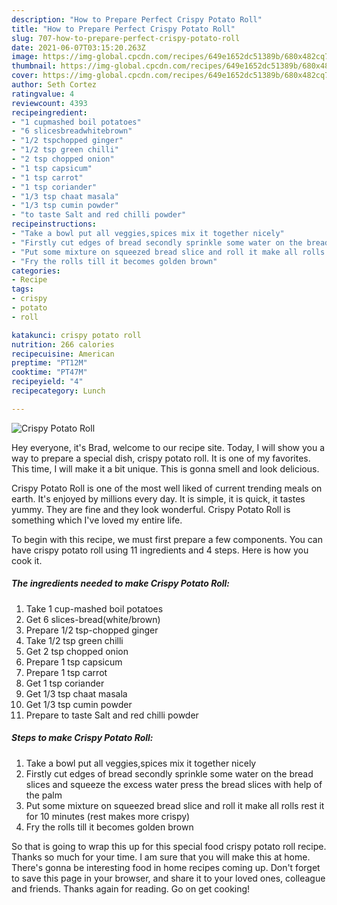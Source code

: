 ```yaml
---
description: "How to Prepare Perfect Crispy Potato Roll"
title: "How to Prepare Perfect Crispy Potato Roll"
slug: 707-how-to-prepare-perfect-crispy-potato-roll
date: 2021-06-07T03:15:20.263Z
image: https://img-global.cpcdn.com/recipes/649e1652dc51389b/680x482cq70/crispy-potato-roll-recipe-main-photo.jpg
thumbnail: https://img-global.cpcdn.com/recipes/649e1652dc51389b/680x482cq70/crispy-potato-roll-recipe-main-photo.jpg
cover: https://img-global.cpcdn.com/recipes/649e1652dc51389b/680x482cq70/crispy-potato-roll-recipe-main-photo.jpg
author: Seth Cortez
ratingvalue: 4
reviewcount: 4393
recipeingredient:
- "1 cupmashed boil potatoes"
- "6 slicesbreadwhitebrown"
- "1/2 tspchopped ginger"
- "1/2 tsp green chilli"
- "2 tsp chopped onion"
- "1 tsp capsicum"
- "1 tsp carrot"
- "1 tsp coriander"
- "1/3 tsp chaat masala"
- "1/3 tsp cumin powder"
- "to taste Salt and red chilli powder"
recipeinstructions:
- "Take a bowl put all veggies,spices mix it together nicely"
- "Firstly cut edges of bread secondly sprinkle some water on the bread slices and squeeze the excess water press the bread slices with help of the palm"
- "Put some mixture on squeezed bread slice and roll it make all rolls rest it for 10 minutes (rest makes more crispy)"
- "Fry the rolls till it becomes golden brown"
categories:
- Recipe
tags:
- crispy
- potato
- roll

katakunci: crispy potato roll 
nutrition: 266 calories
recipecuisine: American
preptime: "PT12M"
cooktime: "PT47M"
recipeyield: "4"
recipecategory: Lunch

---
```



![Crispy Potato Roll](https://img-global.cpcdn.com/recipes/649e1652dc51389b/680x482cq70/crispy-potato-roll-recipe-main-photo.jpg)

Hey everyone, it's Brad, welcome to our recipe site. Today, I will show you a way to prepare a special dish, crispy potato roll. It is one of my favorites. This time, I will make it a bit unique. This is gonna smell and look delicious.

Crispy Potato Roll is one of the most well liked of current trending meals on earth. It's enjoyed by millions every day. It is simple, it is quick, it tastes yummy. They are fine and they look wonderful. Crispy Potato Roll is something which I've loved my entire life.




To begin with this recipe, we must first prepare a few components. You can have crispy potato roll using 11 ingredients and 4 steps. Here is how you cook it.

<!--inarticleads1-->

##### The ingredients needed to make Crispy Potato Roll:

1. Take 1 cup-mashed boil potatoes
1. Get 6 slices-bread(white/brown)
1. Prepare 1/2 tsp-chopped ginger
1. Take 1/2 tsp green chilli
1. Get 2 tsp chopped onion
1. Prepare 1 tsp capsicum
1. Prepare 1 tsp carrot
1. Get 1 tsp coriander
1. Get 1/3 tsp chaat masala
1. Get 1/3 tsp cumin powder
1. Prepare to taste Salt and red chilli powder




<!--inarticleads2-->

##### Steps to make Crispy Potato Roll:

1. Take a bowl put all veggies,spices mix it together nicely
1. Firstly cut edges of bread secondly sprinkle some water on the bread slices and squeeze the excess water press the bread slices with help of the palm
1. Put some mixture on squeezed bread slice and roll it make all rolls rest it for 10 minutes (rest makes more crispy)
1. Fry the rolls till it becomes golden brown




So that is going to wrap this up for this special food crispy potato roll recipe. Thanks so much for your time. I am sure that you will make this at home. There's gonna be interesting food in home recipes coming up. Don't forget to save this page in your browser, and share it to your loved ones, colleague and friends. Thanks again for reading. Go on get cooking!
